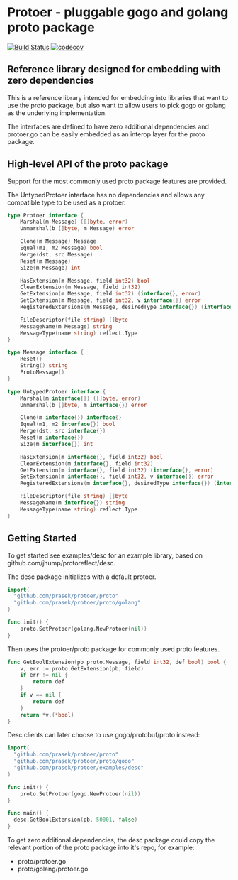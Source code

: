 # Protoer - pluggable gogo and golang proto package
[![Build Status](https://travis-ci.org/prasek/protoer.svg?branch=master)](https://travis-ci.org/prasek/protoer/branches)
[![codecov](https://codecov.io/gh/prasek/protoer/branch/master/graph/badge.svg)](https://codecov.io/gh/prasek/protoer)

## Reference library designed for embedding with zero dependencies
This is a reference library intended for embedding into libraries that want to 
use the proto package, but also want to allow users to pick gogo or golang as
the underlying implementation. 

The interfaces are defined to have zero additional dependencies and 
protoer.go can be easily embedded as an interop layer for the proto package.

## High-level API of the proto package
Support for the most commonly used proto package features are provided.

The UntypedProtoer interface has no dependencies and allows any compatible
type to be used as a protoer.

```go
type Protoer interface {
	Marshal(m Message) ([]byte, error)
	Unmarshal(b []byte, m Message) error

	Clone(m Message) Message
	Equal(m1, m2 Message) bool
	Merge(dst, src Message)
	Reset(m Message)
	Size(m Message) int

	HasExtension(m Message, field int32) bool
	ClearExtension(m Message, field int32)
	GetExtension(m Message, field int32) (interface{}, error)
	SetExtension(m Message, field int32, v interface{}) error
	RegisteredExtensions(m Message, desiredType interface{}) (interface{}, error)

	FileDescriptor(file string) []byte
	MessageName(m Message) string
	MessageType(name string) reflect.Type
}

type Message interface {
	Reset()
	String() string
	ProtoMessage()
}

type UntypedProtoer interface {
	Marshal(m interface{}) ([]byte, error)
	Unmarshal(b []byte, m interface{}) error

	Clone(m interface{}) interface{}
	Equal(m1, m2 interface{}) bool
	Merge(dst, src interface{})
	Reset(m interface{})
	Size(m interface{}) int

	HasExtension(m interface{}, field int32) bool
	ClearExtension(m interface{}, field int32)
	GetExtension(m interface{}, field int32) (interface{}, error)
	SetExtension(m interface{}, field int32, v interface{}) error
	RegisteredExtensions(m interface{}, desiredType interface{}) (interface{}, error)

	FileDescriptor(file string) []byte
	MessageName(m interface{}) string
	MessageType(name string) reflect.Type
}
```

## Getting Started
To get started see examples/desc for an example library, based on
github.com/jhump/protoreflect/desc.

The desc package initializes with a default protoer.

```go
import(
  "github.com/prasek/protoer/proto"
  "github.com/prasek/protoer/proto/golang"
)

func init() {
	proto.SetProtoer(golang.NewProtoer(nil))
}
```

Then uses the protoer/proto package for commonly used proto features.

```go
func GetBoolExtension(pb proto.Message, field int32, def bool) bool {
	v, err := proto.GetExtension(pb, field)
	if err != nil {
		return def
	}
	if v == nil {
		return def
	}
	return *v.(*bool)
}
```

Desc clients can later choose to use gogo/protobuf/proto instead:
```go
import(
  "github.com/prasek/protoer/proto"
  "github.com/prasek/protoer/proto/gogo"
  "github.com/prasek/protoer/examples/desc"
)

func init() {
	proto.SetProtoer(gogo.NewProtoer(nil))
}

func main() {
  desc.GetBoolExtension(pb, 50001, false)
}
```

To get zero additional dependencies, the desc package could copy the 
relevant portion of the proto package into it's repo, for example:
* proto/protoer.go
* proto/golang/protoer.go
